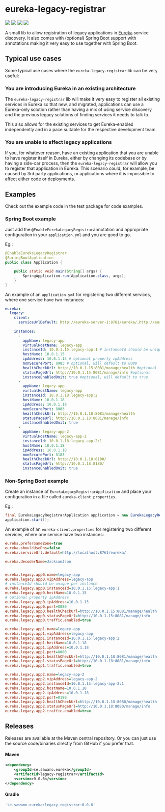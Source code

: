 # eureka-legacy-registrar
[![][travis img]][travis]
[![][maven img]][maven]
[![][release img]][release]
[![][license img]][license]

A small lib to allow registration of legacy applications in [Eureka](https://github.com/Netflix/eureka) service discovery. It also comes with (optional) Spring Boot support with
annotations making it very easy to use together with Spring Boot.
 
## Typical use cases
Some typical use cases where the `eureka-legacy-registrar` lib can be very useful:

### You are introducing Eureka in an existing architecture
The `eureka-legacy-registrar` lib will make it very easy to register all existing services in Eureka so that new, and migrated, applications can use a Eureka-only solution rather
than having a mix of using service discovery and the previous legacy solutions of finding services it needs to talk to.

This also allows for the existing services to get Eureka-enabled independently and in a pace suitable for the respective development team. 

### You are unable to affect legacy applications
If you, for whatever reason, have an existing application that you are unable to have register itself in Eureka, either by changing its codebase or by having a side-car process, then
the `eureka-legacy-registrar` will allow you to register that application in Eureka. This scenario could, for example, be caused by 3rd party applications, or applications where it is 
impossible to affect either code or deployments.

## Examples
Check out the example code in the test package for code examples.

### Spring Boot example
Just add the `@EnableEurekaLegacyRegistrar`annotation and appropriate configuration in your `application.yml` and you are good to go.

Eg.:

```java
@EnableEurekaLegacyRegistrar
@SpringBootApplication
public class Application {

    public static void main(String[] args) {
        SpringApplication.run(Application.class, args);
    }
}
```

An example of an `application.yml` for registering two different services, where one service have two instances:  

```yaml
eureka:
  legacy:
    client:
      serviceUrlDefault: http://eureka-server-1:8761/eureka/,http://eureka-server-2:8761/eureka/
  
    instances:
      -
        appName: legacy-app
        virtualHostName: legacy-app
        instanceId: 10.0.1.15:legacy-app:1 # instanceId should be unique per instance
        hostName: 10.0.1.15
        ipAddress: 10.0.1.15 # optional property ipAddress
        nonSecurePort: 8083 # optional, will default to 8080
        healthCheckUrl: http://10.0.1.15:8081/manage/health #optional
        statusPageUrl: http://10.0.1.15:8081/manage/info #optional
        instanceEnabledOnit: true #optional, will default to true
      -
        appName: legacy-app
        virtualHostName: legacy-app
        instanceId: 10.0.1.18:legacy-app:2
        hostName: 10.0.1.18
        ipAddress: 10.0.1.18 
        nonSecurePort: 8083
        healthCheckUrl: http://10.0.1.18:8081/manage/health
        statusPageUrl: http://10.0.1.18:8081/manage/info
        instanceEnabledOnit: true
      -
        appName: legacy-app-2
        virtualHostName: legacy-app-2
        instanceId: 10.0.1.18:legacy-app-2:1
        hostName: 10.0.1.18
        ipAddress: 10.0.1.18
        nonSecurePort: 8183
        healthCheckUrl: http://10.0.1.18:8180/
        statusPageUrl: http://10.0.1.18:8180/
        instanceEnabledOnit: true
```

### Non-Spring Boot example
Create an instance of `EurekaLegacyRegistrarApplication` and place your configuration in a file called `eureka-client.properties`.

Eg.:

```java
final EurekaLegacyRegistrarApplication application = new EurekaLegacyRegistrarApplication();
application.start();
```

An example of an `eureka-client.properties` for registering two different services, where one service have two instances:  

```ini
eureka.preferSameZone=true
eureka.shouldUseDns=false
eureka.serviceUrl.default=http://localhost:8761/eureka/

eureka.decoderName=JacksonJson


eureka.legacy.app0.name=legacy-app
eureka.legacy.app0.vipAddress=legacy-app
# instanceId should be unique per instance
eureka.legacy.app0.instanceId=10.0.1.15:legacy-app:1
eureka.legacy.app0.hostName=10.0.1.15
# optional property ipAddress
eureka.legacy.app0.ipAddress=10.0.1.15
eureka.legacy.app0.port=8080
eureka.legacy.app0.healthCheckUrl=http://10.0.1.15:8081/manage/health
eureka.legacy.app0.statusPageUrl=http://10.0.1.15:8081/manage/info
eureka.legacy.app0.traffic.enabled=true

eureka.legacy.app1.name=legacy-app
eureka.legacy.app1.vipAddress=legacy-app
eureka.legacy.app1.instanceId=10.0.1.15:legacy-app:2
eureka.legacy.app1.hostName=10.0.1.18
eureka.legacy.app1.ipAddress=10.0.1.18
eureka.legacy.app1.port=8080
eureka.legacy.app1.healthCheckUrl=http://10.0.1.18:8081/manage/health
eureka.legacy.app1.statusPageUrl=http://10.0.1.18:8081/manage/info
eureka.legacy.app1.traffic.enabled=true

eureka.legacy.app2.name=legacy-app-2
eureka.legacy.app2.vipAddress=legacy-app-2
eureka.legacy.app2.instanceId=10.0.1.15:legacy-app-2:1
eureka.legacy.app2.hostName=10.0.1.18
eureka.legacy.app2.ipAddress=10.0.1.18
eureka.legacy.app2.port=8180
eureka.legacy.app2.healthCheckUrl=http://10.0.1.18:8080/manage/health
eureka.legacy.app2.statusPageUrl=http://10.0.1.18:8080/manage/info
eureka.legacy.app2.traffic.enabled=true
```

## Releases

Releases are available at the Maven central repository. Or you can just use the source code/binaries directly from GitHub if you prefer that.

#### Maven
```xml
<dependency>
    <groupId>se.sawano.eureka</groupId>
    <artifactId>legacy-registrar</artifactId>
    <version>0.0.6</version>
</dependency>
```

#### Gradle
```groovy
'se.sawano.eureka:legacy-registrar:0.0.6'
```

[travis]:https://travis-ci.org/sawano/eureka-legacy-registrar
[travis img]:https://travis-ci.org/sawano/eureka-legacy-registrar.svg?branch=master
[maven]:http://search.maven.org/#search|gav|1|g:"se.sawano.eureka"%20AND%20a:"legacy-registrar"
[maven img]:https://maven-badges.herokuapp.com/maven-central/se.sawano.eureka/legacy-registrar/badge.svg
[release]:https://github.com/sawano/eureka-legacy-registrar/releases
[release img]:https://img.shields.io/github/release/sawano/eureka-legacy-registrar.svg
[license]:LICENSE
[license img]:https://img.shields.io/badge/License-Apache%202-blue.svg
